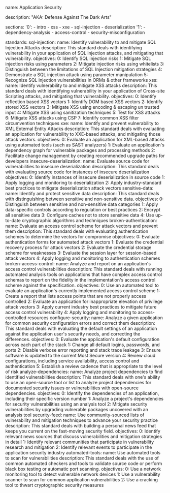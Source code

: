 name: Application Security

description: "AKA: Defense Against The Dark Arts"

sections:
  '0':
    - intro
    - xss
    - xxe
    - sql-injection
    - deserialization
  '1':
    - dependency-analysis
    - access-control
    - security-misconfiguration

standards:
  sql-injection:
    name: Identify vulnerability to and mitigate SQL Injection Attacks
    description: This standard deals with identifying vulnerability in your application of SQL injection attacks, and mitigating that vulnerability.
    objectives:
      0: Identify SQL injection risks
      1: Mitigate SQL injection risks using parameters
      2: Mitigate injection risks using whitelists
      3: Distinguish between the limitations of SQL Injection mitigation strategies
      4: Demonstrate a SQL injection attack using parameter manipulation
      5: Recognize SQL injection vulnerabilities in ORMs & other frameworks
  xss:
    name: Identify vulnerability to and mitigate XSS attacks
    description: This standard deals with identifying vulnerability in your application of Cross-site Scripting attacks, and mitigating that vulnerability.
    objectives:
      0: Identify reflection based XSS vectors
      1: Identify DOM based XSS vectors
      2: Identify stored XSS vectors
      3: Mitigate XSS using encoding & escaping un trusted input
      4: Mitigate XSS using sanitization techniques
      5: Test for XSS attacks
      6: Mitigate XSS attacks using CSP
      7: Identify common XSS filter circumvention techniques
  xxe:
    name: Identify and prevent vulnerability to XML External Entity Attacks
    description: This standard deals with evaluating an application for vulnerability to XXE-based attacks, and mitigating those attack vectors.
    objectives:
      0: Evaluate an application for XML-based attacks using automated tools (such as SAST analyzers)
      1: Evaluate an application's dependency graph for vulnerable packages and processing methods
      2: Facilitate change management by creating recommended upgrade paths for developers
  insecure-deserialization:
    name: Evaluate source code for vulnerabilities to insecure deserialization
    description: This standard deals with evaluating source code for instances of insecure deserialization
    objectives:
      0: Identify instances of insecure deserialization in source code
      1: Apply logging and monitoring to deserialization
      2: Apply industry-standard best practices to mitigate deserialization attack vectors
  sensitive-data:
    name: Identify and protect sensitive data
    description: This standard deals with distinguishing between sensitive and non-sensitive data.
    objectives:
      0: Distinguish between sensitive and non-sensitive data categories
      1: Apply data-specific controls according to regulation or best practices
      2: Encrypt all sensitive data
      3: Configure caches not to store sensitive data
      4: Use up-to-date cryptographic algorithms and techniques
  broken-authentication:
    name: Evaluate an access control scheme for attack vectors and prevent them
    description: This standard deals with evaluating authentication schemes to determine the vectors for compromise
    objectives:
      0: Evaluate authentication forms for automated attack vectors
      1: Evaluate the credential recovery process for attack vectors
      2: Evaluate the credential storage scheme for weaknesses
      3: Evaluate the session layer for session-based attack vectors
      4: Apply logging and monitoring to authentication schemes
  broken-access-control:
    name: Analyze and report on an application's access control vulnerabilities
    description: This standard deals with running automated analysis tools on applications that have complex access control schemas to report on the fidelity in the implementation's access control scheme against the specification.
    objectives:
      0: Use an automated tool to evaluate an application's currently implemented access control scheme
      1: Create a report that lists access points that are not properly access controlled
      2: Evaluate an application for inappropriate elevation of privilege attack vectors
      3: Apply current industry best practices to mitigate future access control vulnerability
      4: Apply logging and monitoring to access-controlled resources
  configure-security:
    name: Analyze a given application for common security configuration errors and correct them
    description: This standard deals with evaluating the default settings of an application against the application user's security needs, and correcting the differences.
    objectives:
      0: Evaluate the application's default configuration across each part of the stack
      1: Change all default logins, passwords, and ports
      2: Disable verbose error reporting and stack trace leakage
      3: Ensure software is updated to the current Most Secure version
      4: Review cloud configurations, including service availability, access control and authentication
      5: Establish a review cadence that is appropriate to the level of risk
  analyze-dependencies:
    name: Analyze project dependencies to find identified vulnerabilities
    description: This standard deals with one's ability to use an open-source tool or list to analyze project dependencies for documented security issues or vulnerabilities with open-source dependencies.
    objectives:
      0: Identify the dependencies of an application, including their specific version number
      1: Analyze a project's dependencies for security vulnerabilities using an analysis tool
      2: Mitigate security vulnerabilities by upgrading vulnerable packages uncovered with an analysis tool
  security-feed:
    name: Use community-sourced lists of vulnerability and mitigation techniques to advance your security practice
    description: This standard deals with building a personal news feed that keeps you current on the fast-moving security field.
    objectives:
      0: Identify relevant news sources that discuss vulnerabilities and mitigation strategies in detail
      1: Identify relevant communities that participate in vulnerability research and mitigation
      2: Identify relevant events to participate in the application security industry
  automated-tools:
    name: Use automated tools to scan for vulnerabilities
    description: This standard deals with the use of common automated checkers and tools to validate source code or perform black box testing or automatic port scanning.
    objectives:
      0: Use a network monitoring tool to detect vulnerable network devices
      1: Use a vulnerability scanner to scan for common application vulnerabilities
      2: Use a cracking tool to thwart cryptographic security measures
